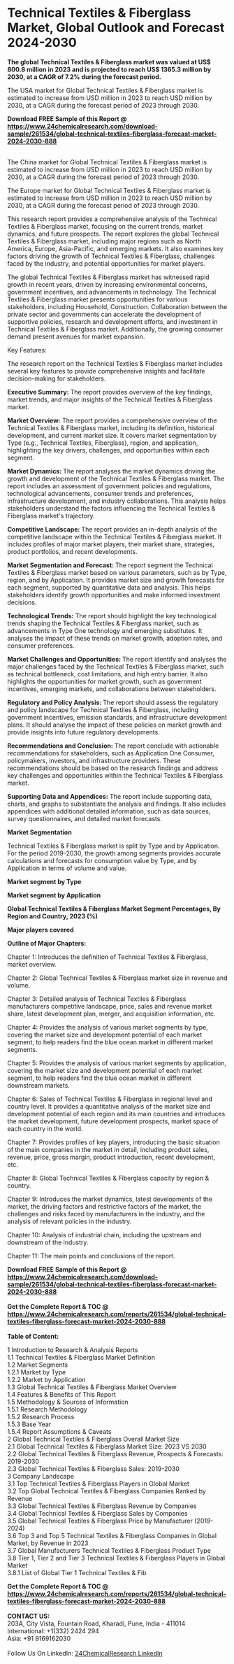<h1>Technical Textiles &amp; Fiberglass Market, Global Outlook and Forecast 2024-2030</h1><p><strong>The global Technical Textiles &amp; Fiberglass market was valued at US$ 800.8 million in 2023 and is projected to reach US$ 1365.3 million by 2030, at a CAGR of 7.2% during the forecast period.</strong></p><p>
</p><p>The USA market for Global Technical Textiles &amp; Fiberglass market is estimated to increase from USD million in 2023 to reach USD million by 2030, at a CAGR during the forecast period of 2023 through 2030.</p><div><b>Download FREE Sample of this Report @ 
            <a href="https://www.24chemicalresearch.com/download-sample/261534/global-technical-textiles-fiberglass-forecast-market-2024-2030-888">
            https://www.24chemicalresearch.com/download-sample/261534/global-technical-textiles-fiberglass-forecast-market-2024-2030-888</a></b></div><br><p>
</p><p>The China market for Global Technical Textiles &amp; Fiberglass market is estimated to increase from USD million in 2023 to reach USD million by 2030, at a CAGR during the forecast period of 2023 through 2030.</p><p>
</p><p>The Europe market for Global Technical Textiles &amp; Fiberglass market is estimated to increase from USD million in 2023 to reach USD million by 2030, at a CAGR during the forecast period of 2023 through 2030.</p><p>
</p><p>This research report provides a comprehensive analysis of the Technical Textiles &amp; Fiberglass market, focusing on the current trends, market dynamics, and future prospects. The report explores the global Technical Textiles &amp; Fiberglass market, including major regions such as North America, Europe, Asia-Pacific, and emerging markets. It also examines key factors driving the growth of Technical Textiles &amp; Fiberglass, challenges faced by the industry, and potential opportunities for market players.</p><p>
</p><p>The global Technical Textiles &amp; Fiberglass market has witnessed rapid growth in recent years, driven by increasing environmental concerns, government incentives, and advancements in technology. The Technical Textiles &amp; Fiberglass market presents opportunities for various stakeholders, including Household, Construction. Collaboration between the private sector and governments can accelerate the development of supportive policies, research and development efforts, and investment in Technical Textiles &amp; Fiberglass market. Additionally, the growing consumer demand present avenues for market expansion.</p><p>
Key Features:</p><p>
The research report on the Technical Textiles &amp; Fiberglass market includes several key features to provide comprehensive insights and facilitate decision-making for stakeholders.</p><p>
<strong>Executive Summary: </strong>The report provides overview of the key findings, market trends, and major insights of the Technical Textiles &amp; Fiberglass market.</p><p>
<strong>Market Overview:</strong> The report provides a comprehensive overview of the Technical Textiles &amp; Fiberglass market, including its definition, historical development, and current market size. It covers market segmentation by Type (e.g., Technical Textiles, Fiberglass), region, and application, highlighting the key drivers, challenges, and opportunities within each segment.</p><p>
<strong>Market Dynamics: </strong>The report analyses the market dynamics driving the growth and development of the Technical Textiles &amp; Fiberglass market. The report includes an assessment of government policies and regulations, technological advancements, consumer trends and preferences, infrastructure development, and industry collaborations. This analysis helps stakeholders understand the factors influencing the Technical Textiles &amp; Fiberglass market's trajectory.</p><p>
<strong>Competitive Landscape: </strong>The report provides an in-depth analysis of the competitive landscape within the Technical Textiles &amp; Fiberglass market. It includes profiles of major market players, their market share, strategies, product portfolios, and recent developments.</p><p>
<strong>Market Segmentation and Forecast: </strong>The report segment the Technical Textiles &amp; Fiberglass market based on various parameters, such as by Type, region, and by Application. It provides market size and growth forecasts for each segment, supported by quantitative data and analysis. This helps stakeholders identify growth opportunities and make informed investment decisions.</p><p>
<strong>Technological Trends:</strong> The report should highlight the key technological trends shaping the Technical Textiles &amp; Fiberglass market, such as advancements in Type One technology and emerging substitutes. It analyses the impact of these trends on market growth, adoption rates, and consumer preferences.</p><p>
<strong>Market Challenges and Opportunities: </strong>The report identify and analyses the major challenges faced by the Technical Textiles &amp; Fiberglass market, such as technical bottleneck, cost limitations, and high entry barrier. It also highlights the opportunities for market growth, such as government incentives, emerging markets, and collaborations between stakeholders.</p><p>
<strong>Regulatory and Policy Analysis: </strong>The report should assess the regulatory and policy landscape for Technical Textiles &amp; Fiberglass, including government incentives, emission standards, and infrastructure development plans. It should analyse the impact of these policies on market growth and provide insights into future regulatory developments.</p><p>
<strong>Recommendations and Conclusion: </strong>The report conclude with actionable recommendations for stakeholders, such as Application One Consumer, policymakers, investors, and infrastructure providers. These recommendations should be based on the research findings and address key challenges and opportunities within the Technical Textiles &amp; Fiberglass market.</p><p>
<strong>Supporting Data and Appendices:</strong> The report include supporting data, charts, and graphs to substantiate the analysis and findings. It also includes appendices with additional detailed information, such as data sources, survey questionnaires, and detailed market forecasts.</p><p>
<strong>Market Segmentation</strong></p><p>
Technical Textiles &amp; Fiberglass market is split by Type and by Application. For the period 2019-2030, the growth among segments provides accurate calculations and forecasts for consumption value by Type, and by Application in terms of volume and value.</p><p>
</p><p></p><p>
<strong>Market segment by Type</strong></p><p>
</p><p>
</p><p><strong>Market segment by Application</strong></p><p>
</p><p>
</p><p><strong>Global Technical Textiles &amp; Fiberglass Market Segment Percentages, By Region and Country, 2023 (%)</strong></p><p>
</p><p>
</p><p></p><p>
<strong>Major players covered</strong></p><p>
</p><p>
</p><p><strong>Outline of Major Chapters:</strong></p><p>
Chapter 1: Introduces the definition of Technical Textiles &amp; Fiberglass, market overview.</p><p>
Chapter 2: Global Technical Textiles &amp; Fiberglass market size in revenue and volume.</p><p>
Chapter 3: Detailed analysis of Technical Textiles &amp; Fiberglass manufacturers competitive landscape, price, sales and revenue market share, latest development plan, merger, and acquisition information, etc.</p><p>
Chapter 4: Provides the analysis of various market segments by type, covering the market size and development potential of each market segment, to help readers find the blue ocean market in different market segments.</p><p>
Chapter 5: Provides the analysis of various market segments by application, covering the market size and development potential of each market segment, to help readers find the blue ocean market in different downstream markets.</p><p>
Chapter 6: Sales of Technical Textiles &amp; Fiberglass in regional level and country level. It provides a quantitative analysis of the market size and development potential of each region and its main countries and introduces the market development, future development prospects, market space of each country in the world.</p><p>
Chapter 7: Provides profiles of key players, introducing the basic situation of the main companies in the market in detail, including product sales, revenue, price, gross margin, product introduction, recent development, etc.</p><p>
Chapter 8: Global Technical Textiles &amp; Fiberglass capacity by region &amp; country.</p><p>
Chapter 9: Introduces the market dynamics, latest developments of the market, the driving factors and restrictive factors of the market, the challenges and risks faced by manufacturers in the industry, and the analysis of relevant policies in the industry.</p><p>
Chapter 10: Analysis of industrial chain, including the upstream and downstream of the industry.</p><p>
Chapter 11: The main points and conclusions of the report.</p><div><b>Download FREE Sample of this Report @ 
            <a href="https://www.24chemicalresearch.com/download-sample/261534/global-technical-textiles-fiberglass-forecast-market-2024-2030-888">
            https://www.24chemicalresearch.com/download-sample/261534/global-technical-textiles-fiberglass-forecast-market-2024-2030-888</a></b></div><br><div><b>Get the Complete Report & TOC @ 
            <a href="https://www.24chemicalresearch.com/reports/261534/global-technical-textiles-fiberglass-forecast-market-2024-2030-888">
            https://www.24chemicalresearch.com/reports/261534/global-technical-textiles-fiberglass-forecast-market-2024-2030-888</a></b></div><br>
            <b>Table of Content:</b><p>1 Introduction to Research & Analysis Reports<br />
    1.1 Technical Textiles & Fiberglass Market Definition<br />
    1.2 Market Segments<br />
        1.2.1 Market by Type<br />
        1.2.2 Market by Application<br />
    1.3 Global Technical Textiles & Fiberglass Market Overview<br />
    1.4 Features & Benefits of This Report<br />
    1.5 Methodology & Sources of Information<br />
        1.5.1 Research Methodology<br />
        1.5.2 Research Process<br />
        1.5.3 Base Year<br />
        1.5.4 Report Assumptions & Caveats<br />
2 Global Technical Textiles & Fiberglass Overall Market Size<br />
    2.1 Global Technical Textiles & Fiberglass Market Size: 2023 VS 2030<br />
    2.2 Global Technical Textiles & Fiberglass Revenue, Prospects & Forecasts: 2019-2030<br />
    2.3 Global Technical Textiles & Fiberglass Sales: 2019-2030<br />
3 Company Landscape<br />
    3.1 Top Technical Textiles & Fiberglass Players in Global Market<br />
    3.2 Top Global Technical Textiles & Fiberglass Companies Ranked by Revenue<br />
    3.3 Global Technical Textiles & Fiberglass Revenue by Companies<br />
    3.4 Global Technical Textiles & Fiberglass Sales by Companies<br />
    3.5 Global Technical Textiles & Fiberglass Price by Manufacturer (2019-2024)<br />
    3.6 Top 3 and Top 5 Technical Textiles & Fiberglass Companies in Global Market, by Revenue in 2023<br />
    3.7 Global Manufacturers Technical Textiles & Fiberglass Product Type<br />
    3.8 Tier 1, Tier 2 and Tier 3 Technical Textiles & Fiberglass Players in Global Market<br />
        3.8.1 List of Global Tier 1 Technical Textiles & Fib</p><div><b>Get the Complete Report & TOC @ 
            <a href="https://www.24chemicalresearch.com/reports/261534/global-technical-textiles-fiberglass-forecast-market-2024-2030-888">
            https://www.24chemicalresearch.com/reports/261534/global-technical-textiles-fiberglass-forecast-market-2024-2030-888</a></b></div><br><b>CONTACT US:</b><br>
            203A, City Vista, Fountain Road, Kharadi, Pune, India - 411014<br>
            International: +1(332) 2424 294<br>
            Asia: +91 9169162030 <br><br>
            Follow Us On LinkedIn: <a href="https://www.linkedin.com/company/24chemicalresearch/">24ChemicalResearch LinkedIn</a>